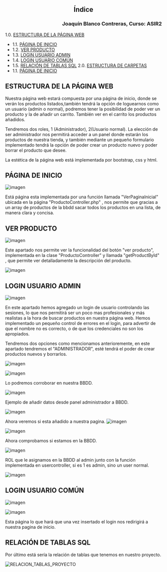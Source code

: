 ## <p align="center">Índice</p> 
### <p align="right">Joaquín Blanco Contreras, Curso: ASIR2</p>

1.0. [ESTRUCTURA DE LA PÁGINA WEB](#ESTRUCTURA-DE-LA-PAGINA-WEB)
-    1.1. [PÁGINA DE INICIO](#PÁGINA-DE-INICIO)
-    1.2. [VER PRODUCTO](#VER-PRODUCTO)
-    1.3. [LOGIN USUARIO ADMIN](#LOGIN-USUARIO-ADMIN)
-    1.4. [LOGIN USUARIO COMÚN](#LOGIN-USUARIO-COMÚN)
-    1.5. [RELACIÓN DE TABLAS SQL](#RELACIÓN-DE-TABLAS-SQL)
2.0. [ESTRUCTURA DE CARPETAS](#ESTRUCTURA-DE-CARPETAS)
-    1.1. [PÁGINA DE INICIO](#PÁGINA-DE-INICIO)

## ESTRUCTURA DE LA PÁGINA WEB

Nuestra página web estará compuesta por una página de inicio, donde se verán los productos listados,también tendrá la opción de loguearnos como un usuario (admin o normal), podremos tener la posibilidad de poder ver un producto y la de añadir un carrito. También ver en el carrito los productos añadidos.

Tendremos dos roles, 1 (Administrador), 2(Usuario normal).
La elección de ser administrador nos permitirá acceder a un panel donde estarán los productos de nuestra tienda, y también mediante un pequeño formulario implementado tendrá la opción de poder crear un producto nuevo y poder borrar el producto que desee. 

La estética de la página web está implementada por bootstrap, css y html. 

## PÁGINA DE INICIO 

![imagen](https://github.com/JBC1994/PROYECTO_IAW/assets/120668110/13de4891-44ba-4281-b7f6-dc0c4e401046)


Está página esta implementada por una función llamada "VerPaginaInicial" ubicada en la página "ProductoController.php" , nos permite que gracias a un array de productos de la bbdd sacar todos los productos en una lista, de manera clara y concisa.

## VER PRODUCTO

![imagen](https://github.com/JBC1994/PROYECTO_IAW/assets/120668110/1772838c-e1bd-47a4-a315-21de046493ae)

Este apartado nos permite ver la funcionalidad del botón "ver producto", implementada en la clase "ProductoController" y llamada "getProductById" , que permite ver detalladamente la descripción del producto.

![imagen](https://github.com/JBC1994/PROYECTO_IAW/assets/120668110/21e6eb16-668f-43cc-91ba-f51202e3587f)

## LOGIN USUARIO ADMIN

![imagen](https://github.com/JBC1994/PROYECTO_IAW/assets/120668110/f272fcf8-35e3-4e98-a11b-9403d32f1858)

En este apartado hemos agregado un login de usuario controlando las sesiones, lo que nos permitirá ser un poco mas profesionales y más realistas a la hora de buscar productos en nuestra página web.
Hemos implementado un pequeño control de errores en el login, para advertir de que el nombre no es correcto, o de que los credenciales no son los apropiados.

Tendremos dos opciones como mencionamos anterioremente, en este apartado tendremos el "ADMINISTRADOR", esté tendrá el poder de crear productos nuevos y borrarlos.

![imagen](https://github.com/JBC1994/PROYECTO_IAW/assets/120668110/646b9a49-14a9-4725-88c5-e85340128ff0)

![imagen](https://github.com/JBC1994/PROYECTO_IAW/assets/120668110/4c9d9ae2-5ad7-4e2b-af60-db19a3b9b9e9)


Lo podremos corroborar en nuestra BBDD.

![imagen](https://github.com/JBC1994/PROYECTO_IAW/assets/120668110/4a1a5111-8f18-4f36-a6fe-efd94c41e8dd)

Ejemplo de añadir datos desde panel administrador a BBDD.

![imagen](https://github.com/JBC1994/PROYECTO_IAW/assets/120668110/170a3d01-1d3c-4fbc-ac8e-4cd6a06210ca)

Ahora veremos si esta añadido a nuestra pagina. 
![imagen](https://github.com/JBC1994/PROYECTO_IAW/assets/120668110/6517e6e0-daeb-4a4a-b286-06ccea617b2c)

![imagen](https://github.com/JBC1994/PROYECTO_IAW/assets/120668110/f75275e0-acef-4f8c-a67d-3f569dc3de62)

Ahora comprobamos si estamos en la BBDD.

![imagen](https://github.com/JBC1994/PROYECTO_IAW/assets/120668110/29e25899-4b6a-43bc-b75c-5fd83e4223bf)

ROL que le asignamos en la BBDD al admin junto con la función implementada en usercontroller, si es 1 es admin, sino un user normal.

![imagen](https://github.com/JBC1994/PROYECTO_IAW/assets/120668110/be099301-8d77-411f-8a02-39338b7f5384)


## LOGIN USUARIO COMÚN

![imagen](https://github.com/JBC1994/PROYECTO_IAW/assets/120668110/38b4c34a-641c-45fc-9ab7-9f0d0361c0f9)

![imagen](https://github.com/JBC1994/PROYECTO_IAW/assets/120668110/b49d879a-4db2-4d38-b0d3-179d7fb944de)

Esta página lo que hará que una vez insertado el login nos redirigirá a nuestra pagina de inicio.

## RELACIÓN DE TABLAS SQL

Por último está sería la relación de tablas que tenemos en nuestro proyecto. 

![RELACION_TABLAS_PROYECTO](https://github.com/JBC1994/PROYECTO_IAW/assets/120668110/d8a4d021-75b1-4fd2-b283-65244ffac9f6)



